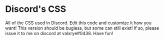 # Discord's CSS 
 
All of the CSS used in Discord. Edit this code and customize it how you want! This version should be bugless, but some can still exist! If so, please issue it to me on discord at valxrye#0438. Have fun!
